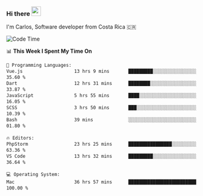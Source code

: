 ### Hi there <img src="https://media.giphy.com/media/hvRJCLFzcasrR4ia7z/giphy.gif" width="25px" height="25px">

I'm Carlos, Software developer from Costa Rica 🇨🇷

[//]: # (<a href="https://app.daily.dev/carum98"><img src="https://github.com/carum98/carum98/blob/main/devcard.svg" width="400" alt="Carlos Umaña Acevedo's Dev Card"/></a>)


<!--START_SECTION:waka-->
![Code Time](http://img.shields.io/badge/Code%20Time-12%2C246%20hrs%2033%20mins-blue)

📊 **This Week I Spent My Time On** 

```text
💬 Programming Languages: 
Vue.js                   13 hrs 9 mins       █████████░░░░░░░░░░░░░░░░   35.60 % 
Dart                     12 hrs 31 mins      ████████░░░░░░░░░░░░░░░░░   33.87 % 
JavaScript               5 hrs 55 mins       ████░░░░░░░░░░░░░░░░░░░░░   16.05 % 
SCSS                     3 hrs 50 mins       ███░░░░░░░░░░░░░░░░░░░░░░   10.39 % 
Bash                     39 mins             ░░░░░░░░░░░░░░░░░░░░░░░░░   01.80 % 

🔥 Editors: 
PhpStorm                 23 hrs 25 mins      ████████████████░░░░░░░░░   63.36 % 
VS Code                  13 hrs 32 mins      █████████░░░░░░░░░░░░░░░░   36.64 % 

💻 Operating System: 
Mac                      36 hrs 57 mins      █████████████████████████   100.00 % 
```


<!--END_SECTION:waka-->
